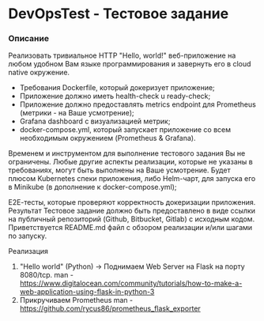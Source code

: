 # DevOpsTest - Тестовое задание 

### Описание 
Реализовать тривиальное HTTP "Hello, world!" веб-приложение на любом удобном Вам языке программирования и завернуть его в cloud native окружение.  
- Требования Dockerfile, который докеризует приложение; 
- Приложение должно иметь health-check u ready-check; 
- Приложение должно предоставлять metrics endpoint для Prometheus (метрики - на Ваше усмотрение); 
- Grafana dashboard с визуализацией метрик; 
- docker-compose.yml, который запускает приложение со всем необходимым окружением (Prometheus & Grafana).  

Временем и инструментом для выполнение тестового задания Вы не ограничены. Любые другие аспекты реализации, которые не указаны в требованиях, могут быть выполнены на Ваше усмотрение.  Будет плюсом Kubernetes спеки приложения, либо Helm-чарт, для запуска его в Minikube (в дополнение к docker-compose.yml); 

Е2Е-тесты, которые проверяют корректность докеризации приложения.  
Результат Тестовое задание должно быть предоставлено в виде ссылки на публичный репозиторий (Github, Bitbucket, Gitlab) с исходным кодом. 
Приветствуется README.md файл с обзором реализации и/или шагами по запуску. 


Реализация 
1) "Hello world" (Python) -> Поднимаем Web Server на Flask на порту 8080/tcp.
man - https://www.digitalocean.com/community/tutorials/how-to-make-a-web-application-using-flask-in-python-3
2) Прикручиваем Prometheus
man - https://github.com/rycus86/prometheus_flask_exporter